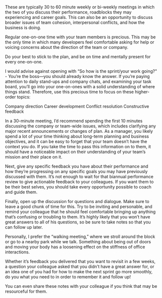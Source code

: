 These are typically 30 to 60 minute weekly or bi-weekly meetings in which the two of you discuss their performance, roadblocks they may experiencing and career goals. This can also be an opportunity to discuss broader issues of team cohesion, interpersonal conflicts, and how the business is doing.

Regular one-on-one time with your team members is precious.  This may be the only time in which many developers feel comfortable asking for help or voicing concerns about the direction of the team or company.

Do your best to stick to the plan, and be on time and mentally present for every one-on-one.

I would advise against opening with “So how is the sprint/your work going?" - You’re the boss—you should already know the answer. If you’re paying attention to daily stand-ups and company chats, and examining your task board, you’ll go into your one-on-ones with a solid understanding of where things stand. Therefore, use this precious time to focus on these higher-order topics:

Company direction
Career development
Conflict resolution
Constructive feedback

In a 30-minute meeting, I’d recommend spending the first 10 minutes discussing the company or team-wide issues, which includes clarifying any major recent announcements or changes of plan. As a manager, you likely spend a lot of your time thinking about long-term planning and business objectives, and it can be easy to forget that your team doesn’t have the context you do. If you take the time to pass this information on to them, it should have a noticeable impact on their understanding of your team’s mission and their place on it.

Next, give any specific feedback you have about their performance and how they’re progressing on any specific goals you may have previously discussed with them. It’s not enough to wait for that biannual performance review to give actionable feedback to your colleagues. If you want them to be their best selves, you should take every opportunity possible to coach and guide them.

Finally, open up the discussion for questions and dialogue. Make sure to leave a good chunk of time for this. Try to be inviting and personable, and remind your colleague that he should feel comfortable bringing up anything that’s confusing or troubling to them. It’s highly likely that you won’t have great answers to all of his questions, so be sure to take notes so that you can follow up later.

Personally, I prefer the “walking meeting,” where we stroll around the block or go to a nearby park while we talk. Something about being out of doors and moving your body has a loosening effect on the stiffness of office interactions.

Whether it’s feedback you delivered that you want to revisit in a few weeks, a question your colleague asked that you didn’t have a great answer for, or an idea one of you had for how to make the next sprint go more smoothly, do you what you need to in order to remember it and follow up!

You can even share these notes with your colleague if you think that may be resourceful for them.
